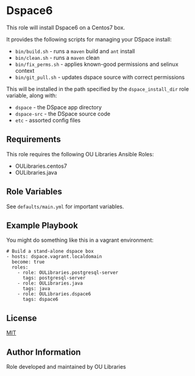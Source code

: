 Dspace6 
=========

This role will install Dspace6 on a Centos7 box.

It provides the following scripts for managing your DSpace install:

* `bin/build.sh` - runs a `maven` build and `ant` install
* `bin/clean.sh` - runs a `maven` clean    
* `bin/fix_perms.sh` - applies known-good permissions and selinux context
* `bin/git_pull.sh` - updates dspace source with correct permissions

This will be installed in the path specified by the `dspace_install_dir` role variable, along with:
* `dspace` - the DSpace app directory
* `dspace-src` - the DSpace source code
* `etc` - assorted config files


Requirements
------------

This role requires the following OU Libraries Ansible Roles:

* OULibraries.centos7
* OULibraries.java


Role Variables
--------------

See `defaults/main.yml` for important variables. 


Example Playbook
----------------

You might do something like this in a vagrant environment:

```
# Build a stand-alone dspace box
- hosts: dspace.vagrant.localdomain
  become: true
  roles:
    - role: OULibraries.postgresql-server
      tags: postgresql-server
    - role: OULibraries.java
      tags: java
    - role: OULibraries.dspace6
      tags: dspace6
```

License
-------

[MIT](https://github.com/OULibraries/ansible-role-dspace/blob/master/LICENSE)

Author Information
------------------

Role developed and maintained by OU Libraries


